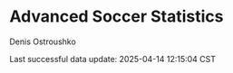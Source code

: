# Advanced Soccer Statistics
Denis Ostroushko

<!-- gfm -->

Last successful data update: 2025-04-14 12:15:04 CST
